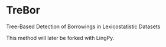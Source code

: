 TreBor
======

Tree-Based Detection of Borrowings in Lexicostatistic Datasets

This method will later be forked with LingPy.
